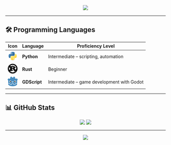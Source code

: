 
<!-- Profile README -->

<p align="center">
  <img src="https://capsule-render.vercel.app/api?type=waving&color=0a66c2&height=180&section=header&text=VojtaKing&fontSize=42&fontColor=ffffff&animation=fadeIn&fontAlignY=35"/>
</p>

---

## 🛠 Programming Languages

| Icon | Language       | Proficiency Level                |
|------|----------------|----------------------------------|
| <img src="https://raw.githubusercontent.com/devicons/devicon/master/icons/python/python-original.svg" width="32"/> | **Python**     | Intermediate – scripting, automation |
| <img src="https://raw.githubusercontent.com/devicons/devicon/master/icons/rust/rust-plain.svg" width="32"/> | **Rust**       | Beginner  |
| <img src="https://raw.githubusercontent.com/devicons/devicon/master/icons/godot/godot-original.svg" width="32"/> | **GDScript**   | Intermediate – game development with Godot |

---

## 📊 GitHub Stats
<p align="center">
  <img src="https://github-readme-stats.vercel.app/api?username=VojtaKing&show_icons=true&theme=tokyonight&hide_border=true" height="165"/>
  <img src="https://github-readme-stats.vercel.app/api/top-langs/?username=VojtaKing&layout=compact&theme=tokyonight&hide_border=true" height="165"/>
</p>

---

<p align="center">
  <img src="https://capsule-render.vercel.app/api?type=waving&color=0a66c2&height=120&section=footer"/>
</p>
